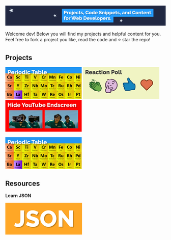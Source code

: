 ![header](/img/bg.png)

Welcome dev! Below you will find my projects and helpful content for you. Feel free to fork a project you like, read the code and ⭐ star the repo!

## Projects

[![periodic table](/img/periodic-table.png)](../../periodic-table)
[![reaction poll](/img/reaction-poll.png)](../LinkedinReactionPollGenerator)
[![Hide YouTube Endscreen](/img/hide-yt.png)](../hide-youtube-endscreen)

<a href="../../../periodic-table"><img src="/img/Originals/periodic-table.png" width="240" height="100" /></a>

## Resources

**Learn JSON**

[![json](/img/json-small.png)](https://github.com/tamalweb/json)